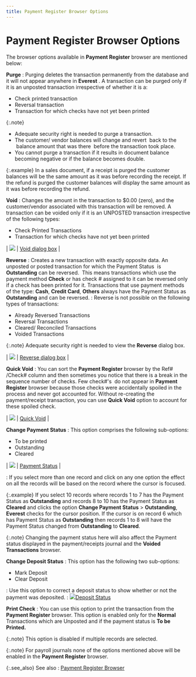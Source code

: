 ```yaml
---
title: Payment Register Browser Options
---
```


# Payment Register Browser Options


The browser options available in **Payment 
 Register** browser are mentioned below:


**Purge**
: Purging deletes the transaction permanently from  the database and it will not appear anywhere in **Everest**  . A transaction can be purged only if it is an unposted transaction irrespective  of whether it is a:

- Check printed  transaction
- Reversal transaction
- Transaction  for which checks have not yet been printed



{:.note}
- Adequate security  right is needed to purge a transaction.
- The customer/ vendor  balances will change and revert  back  to the  balance  amount that was there  before  the transaction took place.
- You cannot purge  a transaction if it results in document balance becoming negative or if  the balance becomes double.


{:.example}
In a sales document, if a receipt is purged  the customer balances will be the same amount as it was before recording  the receipt. If the refund is purged the customer balances will display  the same amount as it was before recording the refund.


**Void**
: Changes the amount in the transaction to $0.00 (zero),  and the customer/vendor associated with this transaction will be removed.  A transaction can be voided only if it is an UNPOSTED transaction irrespective  of the following types:

- Check Printed  Transactions
- Transaction  for which checks have not yet been printed



| ![]({{site.acc_baseurl}}/img/lens.gif) | [Void  dialog box]({{site.acc_baseurl}}/payment-register/wizard/browser/voiding-transactions-payment-register/void_dialog_box_payment_register_brow.html) |



**Reverse**
: Creates a new transaction with exactly opposite  data. An unposted or posted transaction for which the Payment Status  is  **Outstanding** can be reversed.  This  means transactions which use the payment method **Check**  or has check # assigned to it can be reversed only if a check has been  printed for it. Transactions that use payment methods of the type: **Cash**, **Credit 
 Card**, **Others** always have  the Payment Status as **Outstanding**  and can be reversed.
: Reverse is not possible on the following types of  transactions:

- Already Reversed  Transactions
- Reversal Transactions
- Cleared/ Reconciled  Transactions
- Voided Transactions



{:.note}
Adequate security right is needed to view the **Reverse**  dialog box.


| ![]({{site.acc_baseurl}}/img/lens.gif) | [Reverse  dialog box]({{site.acc_baseurl}}/misc/reverse_dialog_box_payment_history_screen.html) |



**Quick Void**
: You can sort the **Payment 
 Register** browser by the Ref# /Check# column and then sometimes  you notice that there is a break in the sequence number of checks. Few  check#'s  do  not appear in **Payment Register**  browser because those checks were accidentally spoiled in the process  and never got accounted for. Without re-creating the payment/receipt transaction,  you can use **Quick Void** option  to account for these spoiled check.


| ![]({{site.acc_baseurl}}/img/lens.gif) | [Quick  Void]({{site.acc_baseurl}}/misc/quick_void_payment_register_browser_options.html) |



**Change Payment Status**
: This option comprises the following sub-options:

- To be printed
- Outstanding
- Cleared



| ![]({{site.acc_baseurl}}/img/lens.gif) | [Payment  Status]({{site.acc_baseurl}}/payment-register/wizard/browser/payment_status_payment_register_column.html) |

: If you select more than one record and click on  any one option the effect on all the records will be based on the record  where the cursor is focused.


{:.example}
If you select 10 records where records 1 to  7 has the Payment Status as **Outstanding**  and records 8 to 10 has the Payment Status as **Cleared**  and clicks the option **Change Payment 
 Status** > **Outstanding**,  **Everest** checks for the cursor  position. If the cursor is on record 6 which has Payment Status as **Outstanding** then records 1 to 8 will  have the Payment Status changed from **Outstanding**  to **Cleared**.


{:.note}
Changing the payment status here will also affect the Payment status  displayed in the payment/receipts journal and the **Voided 
 Transactions** browser.


**Change Deposit Status**
: This option has the following two sub-options:

- Mark Deposit
- Clear Deposit

: Use this option to correct a deposit status to show  whether or not the payment was deposited.
: ![]({{site.acc_baseurl}}/img/lens.gif)[Deposit  Status]({{site.acc_baseurl}}/misc/deposit_status_payment_register_browser_column_acc.html)


**Print Check**
: You can use this option to print the transaction  from the **Payment Register** browser.  This option is enabled only for the **Normal**  Transactions which are Unposted and if the payment status is **To 
 be Printed.**


{:.note}
This option is disabled if multiple records are selected.


{:.note}
For payroll journals none of the options mentioned  above will be enabled in the **Payment 
 Register** browser.


{:.see_also}
See also
: [Payment Register  Browser]({{site.acc_baseurl}}/payment-register/wizard/browser/payment_register_browser.html)
